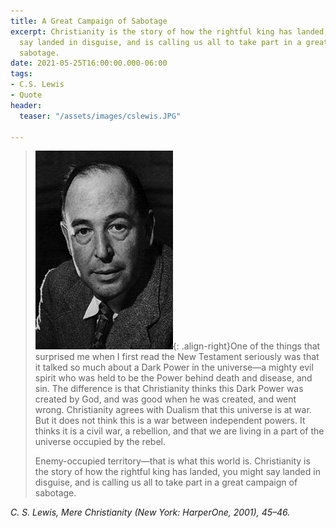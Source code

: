 ```yaml
---
title: A Great Campaign of Sabotage
excerpt: Christianity is the story of how the rightful king has landed, you might
  say landed in disguise, and is calling us all to take part in a great campaign of
  sabotage.
date: 2021-05-25T16:00:00.000-06:00
tags:
- C.S. Lewis
- Quote
header:
  teaser: "/assets/images/cslewis.JPG"

---
```

> ![](/assets/images/cslewis.JPG){: .align-right}One of the things that surprised me when I first read the New Testament seriously was that it talked so much about a Dark Power in the universe—a mighty evil spirit who was held to be the Power behind death and disease, and sin. The difference is that Christianity thinks this Dark Power was created by God, and was good when he was created, and went wrong. Christianity agrees with Dualism that this universe is at war. But it does not think this is a war between independent powers. It thinks it is a civil war, a rebellion, and that we are living in a part of the universe occupied by the rebel.
>
> Enemy-occupied territory—that is what this world is. Christianity is the story of how the rightful king has landed, you might say landed in disguise, and is calling us all to take part in a great campaign of sabotage.
>
<cite>C. S. Lewis, _Mere Christianity_ (New York: HarperOne, 2001), 45–46.</cite>